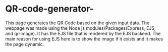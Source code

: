 # QR-code-generator-
This page generates the QR Code based on the given input data. The webpage was made using the Node js modules/Packages(Express, EJS, and qr-image). It has the EJS file that is rendered by the EJS backend. The main reason for using EJS here is to show the image if it exists and it makes the page dynamic.
